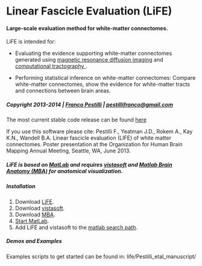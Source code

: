 # Linear Fascicle Evaluation (LiFE)

#### Large-scale evaluation method for white-matter connectomes.


LiFE is intended for:

* Evaluating the evidence supporting white-matter connectomes generated using [magnetic resonance diffusion imaging](http://en.wikipedia.org/wiki/Diffusion_MRI) and [computational tractography ](http://en.wikipedia.org/wiki/Tractography).

* Performing statistical inference on white-matter connectomes: Compare white-matter connectomes, show the evidence for white-matter tracts and connections between brain areas.

##### Copyright 2013-2014   |   [Franco Pestilli](francopestilli.com)   |   pestillifranco@gmail.com


The most current stable code release can be found [here](https://github.com/vistalab/life/releases/tag/v0.1.1)

If you use this software please cite: Pestilli F., Yeatman J.D., Rokem A., Kay K.N., Wandell B.A. Linear fascicle evaluation (LIFE) of white matter connectomes. Poster presentation at the Organization for Human Brain Mapping Annual Meeting, Seattle, WA, June 2013.

##### LiFE is based on [MatLab](http://www.mathworks.com/products/matlab/) and requires [vistasoft](https://github.com/vistalab/vistasoft) and [Matlab Brain Anatomy (MBA)](https://github.com/francopestilli/mba) for anatomical visualization. 

##### Installation
1. Download [LiFE](https://github.com/vistalab/life).
2. Download [vistasoft](https://github.com/vistalab/vistasoft).
3. Download [MBA](https://github.com/francopestilli/mba).
4. [Start MatLab](http://www.mathworks.com/help/matlab/startup-and-shutdown.html).
5. Add LiFE and vistasoft to the [matlab search path](http://www.mathworks.com/help/matlab/ref/addpath.html).

##### Demos and Examples
Examples scripts to get started can be found in:
  life/Pestilli_etal_manuscript/
